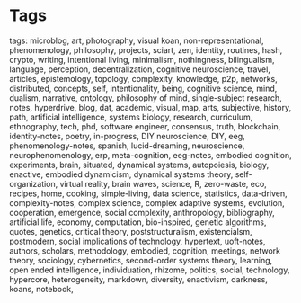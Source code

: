 # Tags 
 
 tags: microblog, art, photography, visual koan, non-representational, phenomenology, philosophy, projects, sciart, zen, identity, routines, hash, crypto, writing, intentional living, minimalism, nothingness, bilingualism, language, perception, decentralization, cognitive neuroscience, travel, articles, epistemology, topology, complexity, knowledge, p2p, networks, distributed, concepts, self, intentionality, being, cognitive science, mind, dualism, narrative, ontology, philosophy of mind, single-subject research, notes, hyperdrive, blog, dat, academic, visual, map, arts, subjective, history, path, artificial intelligence, systems biology, research, curriculum, ethnography, tech, phd, software engineer, consensus, truth, blockchain, identity-notes, poetry, in-progress, DIY neuroscience, DIY, eeg, phenomenology-notes, spanish, lucid-dreaming, neuroscience, neurophenomenology, erp, meta-cognition, eeg-notes, embodied cognition, experiments, brain, situated, dynamical systems, autopoiesis, biology, enactive, embodied dynamicism, dynamical systems theory, self-organization, virtual reality, brain waves, science, R, zero-waste, eco, recipes, home, cooking, simple-living, data science, statistics, data-driven, complexity-notes, complex science, complex adaptive systems, evolution, cooperation, emergence, social complexity, anthropology, bibliography, artificial life, economy, computation, bio-inspired, genetic algorithms, quotes, genetics, critical theory, poststructuralism, existencialsm, postmodern, social implications of technology, hypertext, uoft-notes, authors, scholars, methodology, embodied, cognition, meetings, network theory, sociology, cybernetics, second-order systems theory, learning, open ended intelligence, individuation, rhizome, politics, social, technology, hypercore, heterogeneity, markdown, diversity, enactivism, darkness, koans, notebook, 